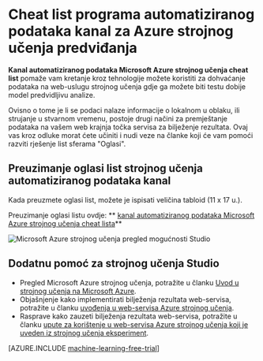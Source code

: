 <properties
    pageTitle="Cheat list programa automatiziranog podataka kanal za Azure strojnog učenja predviđanja | Microsoft Azure"
    description="Ispis oglasi lista koji pokazuje kako postaviti na kanal automatiziranih podatke na vašem web-servisa Azure strojnog učenja hoće li se podaci nalaze na lokaciji, strujanje Azure ili u neki servis u oblaku drugih proizvođača."
    services="machine-learning"
    documentationCenter=""
    authors="garyericson"
    manager="jhubbard"
    editor="cgronlun"/>

<tags
    ms.service="machine-learning"
    ms.workload="data-services"
    ms.tgt_pltfrm="na"
    ms.devlang="na"
    ms.topic="article"
    ms.date="08/19/2016"
    ms.author="mithal;garye" />

# <a name="cheat-sheet-for-an-automated-data-pipeline-for-azure-machine-learning-predictions"></a>Cheat list programa automatiziranog podataka kanal za Azure strojnog učenja predviđanja

**Kanal automatiziranog podataka Microsoft Azure strojnog učenja cheat list** pomaže vam kretanje kroz tehnologije možete koristiti za dohvaćanje podataka na web-uslugu strojnog učenja gdje ga možete biti testu dobije model predvidljivu analize.

Ovisno o tome je li se podaci nalaze informacije o lokalnom u oblaku, ili strujanje u stvarnom vremenu, postoje drugi načini za premještanje podataka na vašem web krajnja točka servisa za bilježenje rezultata.
Ovaj vas kroz odluke morat ćete učiniti i nudi veze na članke koji će vam pomoći razviti rješenje list sferama "Oglasi".

## <a name="download-the-machine-learning-automated-data-pipeline-cheat-sheet"></a>Preuzimanje oglasi list strojnog učenja automatiziranog podataka kanal

Kada preuzmete oglasi list, možete je ispisati veličina tabloid (11 x 17 u.).

Preuzimanje oglasi listu ovdje: ** [kanal automatiziranog podataka Microsoft Azure strojnog učenja cheat lista](http://download.microsoft.com/download/C/C/7/CC726F8B-2E6F-4C20-9B6F-AFBEE8253023/microsoft-machine-learning-operationalization-cheat-sheet_v1.pdf)**

![Microsoft Azure strojnog učenja pregled mogućnosti Studio][op-cheat-sheet]

[op-cheat-sheet]: ./media/machine-learning-automated-data-pipeline-cheat-sheet/machine-learning-automated-data-pipeline-cheat-sheet_v1.1.png


## <a name="more-help-with-machine-learning-studio"></a>Dodatnu pomoć za strojnog učenja Studio

* Pregled Microsoft Azure strojnog učenja, potražite u članku [Uvod u strojnog učenja na Microsoft Azure](machine-learning-what-is-machine-learning.md).
* Objašnjenje kako implementirati bilježenja rezultata web-servisa, potražite u članku [uvođenja u web-servisa Azure strojnog učenja](machine-learning-publish-a-machine-learning-web-service.md).
* Rasprave kako zauzeti bilježenja rezultata web-servisa, potražite u članku [upute za korištenje u web-servisa Azure strojnog učenja koji je uveden iz strojnog učenja eksperiment](machine-learning-consume-web-services.md).

[AZURE.INCLUDE [machine-learning-free-trial](../../includes/machine-learning-free-trial.md)]

